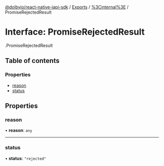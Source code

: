 [@dolbyio/react-native-iapi-sdk](../README.md) / [Exports](../modules.md) / [%3Cinternal%3E](../modules/_internal_.md) / PromiseRejectedResult

# Interface: PromiseRejectedResult

[<internal>](../modules/_internal_.md).PromiseRejectedResult

## Table of contents

### Properties

- [reason](_internal_.PromiseRejectedResult.md#reason)
- [status](_internal_.PromiseRejectedResult.md#status)

## Properties

### reason

• **reason**: `any`

___

### status

• **status**: ``"rejected"``
